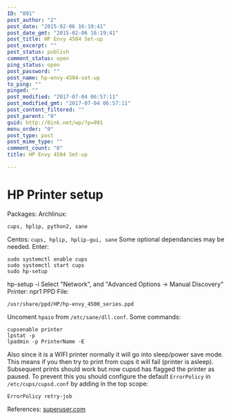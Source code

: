 ```yaml
---
ID: "891"
post_author: "2"
post_date: "2015-02-06 16:19:41"
post_date_gmt: "2015-02-06 16:19:41"
post_title: HP Envy 4504 Set-up
post_excerpt: ""
post_status: publish
comment_status: open
ping_status: open
post_password: ""
post_name: hp-envy-4504-set-up
to_ping: ""
pinged: ""
post_modified: "2017-07-04 06:57:11"
post_modified_gmt: "2017-07-04 06:57:11"
post_content_filtered: ""
post_parent: "0"
guid: http://0ink.net/wp/?p=891
menu_order: "0"
post_type: post
post_mime_type: ""
comment_count: "0"
title: HP Envy 4504 Set-up

---
```


HP Printer setup
================

Packages: Archlinux:

    cups, hplip, python2, sane
    

Centos: `cups, hplip, hplip-gui, sane` Some optional dependancies may be needed. Enter:

    sudo systemctl enable cups
    sudo systemctl start cups
    sudo hp-setup
    

hp-setup -i Select "Network", and "Advanced Options -> Manual Discovery" Printer: npr1 PPD File:

    /usr/share/ppd/HP/hp-envy_4500_series.ppd
    

Uncoment `hpaio` from `/etc/sane/dll.conf`. Some commands:

    cupsenable printer
    lpstat -p
    lpadmin -p PrinterName -E

Also since it is a WIFI printer normally it will go into sleep/power
save mode. This means if you then try to print from cups it will fail
(printer is asleep). Subsequent prints should work but now cupsd has
flagged the printer as paused. To prevent this you should configure
the default `ErrorPolicy` in `/etc/cups/cupsd.conf` by adding in the top
scope:

    ErrorPolicy retry-job

References: [superuser.com](https://superuser.com/questions/280396/how-to-resume-cups-printer-from-command-line)
